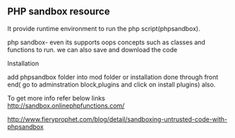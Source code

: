 PHP sandbox resource
------------------------------------------------------------------------------------------------------
 It provide runtime environment to run the php script(phpsandbox).
 
 php sandbox-  even its supports oops concepts such as classes and functions to run.
 we can also save and download the code
 
 Installation
 
 
   add phpsandbox folder into mod folder or
   installation  done through front end( go to adminstration block,plugins and click on install plugins) also.




  To get more info refer below links    
   http://sandbox.onlinephpfunctions.com/
   
   http://www.fieryprophet.com/blog/detail/sandboxing-untrusted-code-with-phpsandbox
